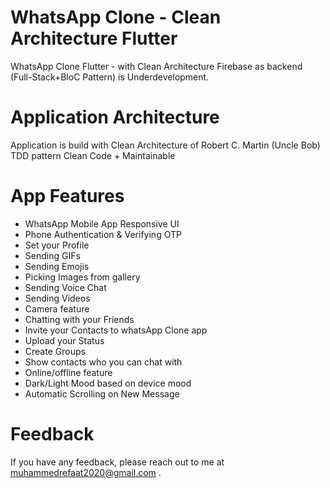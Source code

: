 # WhatsApp Clone - Clean Architecture Flutter

WhatsApp Clone Flutter - with Clean Architecture Firebase as backend (Full-Stack+BloC Pattern) is Underdevelopment.

# Application Architecture

Application is build with Clean Architecture of Robert C. Martin (Uncle Bob) TDD pattern Clean Code + Maintainable


# App Features

<ul dir="auto">
<li>WhatsApp Mobile App Responsive UI</li>
<li>Phone  Authentication  &amp; Verifying OTP </li>
<li>Set your Profile </li>
<li>Sending GIFs</li>
<li>Sending Emojis</li>
<li>Picking Images from gallery</li>
<li>Sending Voice Chat</li>
<li>Sending Videos</li>
<li>Camera feature</li>
<li>Chatting with your Friends </li>
<li>Invite your Contacts to whatsApp Clone app</li>
<li>Upload your Status</li>
<li>Create Groups</li>
<li>Show contacts who you can chat with</li>
<li>Online/offline feature</li>
<li>Dark/Light Mood based on device mood</li>
<li>Automatic Scrolling on New Message</li>

</ul>



# Feedback

If you have any feedback, please reach out to me at muhammedrefaat2020@gmail.com .
